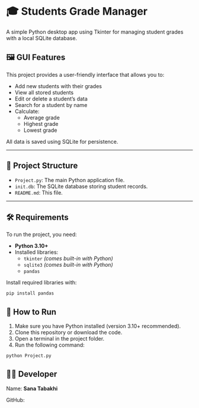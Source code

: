 # 🎓 Students Grade Manager

A simple Python desktop app using Tkinter for managing student grades with a local SQLite database.

## 🖼️ GUI Features

This project provides a user-friendly interface that allows you to:

- Add new students with their grades
- View all stored students
- Edit or delete a student’s data
- Search for a student by name
- Calculate:
  - Average grade
  - Highest grade
  - Lowest grade

All data is saved using SQLite for persistence.

---


## 📁 Project Structure

- `Project.py`: The main Python application file.
- `init.db`: The SQLite database storing student records.
- `README.md`: This file.

---

## 🛠️ Requirements

To run the project, you need:

- **Python 3.10+**
- Installed libraries:
  - `tkinter` *(comes built-in with Python)*
  - `sqlite3` *(comes built-in with Python)*
  - `pandas`

Install required libraries with:

```bash
pip install pandas 
```


## 🧠 How to Run

1. Make sure you have Python installed (version 3.10+ recommended).
2. Clone this repository or download the code.
3. Open a terminal in the project folder.
4. Run the following command:

```bash
python Project.py
```


## 🙋‍♂️ Developer
Name: **Sana Tabakhi**

GitHub:

